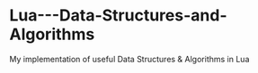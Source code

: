 # Lua---Data-Structures-and-Algorithms
My implementation of useful Data Structures &amp; Algorithms in Lua
